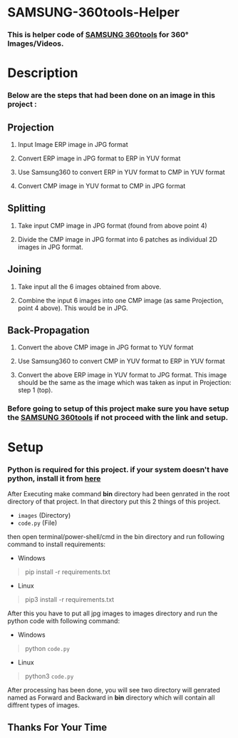 # SAMSUNG-360tools-Helper

### This is helper code of [SAMSUNG 360tools](https://github.com/Samsung/360tools) for 360° Images/Videos.


# Description

### Below are the steps that had been done on an image in this project :

## Projection

1. Input Image ERP image in JPG format

2. Convert ERP image in JPG format to ERP in YUV format

3. Use Samsung360 to convert ERP in YUV format to CMP in YUV format

4. Convert CMP image in YUV format to CMP in JPG format

## Splitting

1. Take input CMP image in JPG format (found from above point 4)

2. Divide the CMP image in JPG format into 6 patches as individual 2D images in JPG format.

## Joining

1. Take input all the 6 images obtained from above.

2. Combine the input 6 images into one CMP image (as same Projection, point 4 above). This would be in JPG.

## Back-Propagation

1. Convert the above CMP image in JPG format to YUV format

2. Use Samsung360 to convert CMP in YUV format to ERP in YUV format

3. Convert the above ERP image in YUV format to JPG format. This image should be the same as the image which was taken as input in Projection: step 1 (top).


### Before going to setup of this project make sure you have setup the [SAMSUNG 360tools](https://github.com/Samsung/360tools) if not proceed with the link and setup. 


# Setup

### **Python** is required for this project. if your system doesn't have python, install it from [here](https://www.python.org/)

After Executing make command __bin__ directory had been genrated in the root directory of that project. In that directory put this 2 things of this project.

* `images` (Directory)
* `code.py` (File)

then open terminal/power-shell/cmd in the bin directory and run following command to install requirements:

* Windows

> pip install -r requirements.txt

* Linux

> pip3 install -r requirements.txt


After this you have to put all jpg images to images directory and run the python code with following command: 

* Windows

> python `code.py`

* Linux

> python3 `code.py`

After processing has been done, you will see two directory will genrated named as Forward and Backward in **bin** directory which will contain all diffrent types of images.


## Thanks For Your Time
